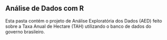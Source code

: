 ## Análise de Dados com R

Esta pasta contém o projeto de Análise Exploratória dos Dados (AED) feito sobre a Taxa Anual de Hectare (TAH) utilizando o banco de dados do governo brasileiro.
